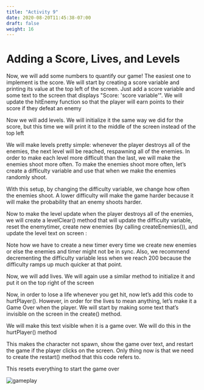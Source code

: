 ```yaml
---
title: "Activity 9"
date: 2020-08-20T11:45:38-07:00
draft: false
weight: 16
---
```


# Adding a Score, Lives, and Levels

Now, we will add some numbers to quantify our game! The easiest one to implement is the score. We will start by creating a score variable and printing its value at the top left of the screen. Just add a score variable and some text to the screen that displays "Score: 'score variable'". We will update the hitEnemy function so that the player will earn points to their score if they defeat an enemy

Now we will add levels. We will initialize it the same way we did for the score, but this time we will print it to the middle of the screen instead of the top left

We will make levels pretty simple: whenever the player destroys all of the enemies, the next level will be reached, respawning all of the enemies. In order to make each level more difficult than the last, we will make the enemies shoot more often. To make the enemies shoot more often, let’s create a difficulty variable and use that when we make the enemies randomly shoot.

With this setup, by changing the difficulty variable, we change how often the enemies shoot. A lower difficulty will make the game harder because it will make the probability that an enemy shoots harder.

Now to make the level update when the player destroys all of the enemies, we will create a levelClear() method that will update the difficulty variable, reset the enemytimer, create new enemies (by calling createEnemies()), and update the level text on screen :

Note how we have to create a new timer every time we create new enemies or else the enemies and timer might not be in sync. Also, we recommend decrementing the difficulty variable less when we reach 200 because the difficulty ramps up much quicker at that point.

Now, we will add lives. We will again use a similar method to initialize it and put it on the top right of the screen

Now, in order to lose a life whenever you get hit, now let’s add this code to hurtPlayer(). However, in order for the lives to mean anything, let’s make it a Game Over when the player. We will start by making some text that’s invisible on the screen in the create() method.

We will make this text visible when it is a game over. We will do this in the hurtPlayer() method

This makes the character not spawn, show the game over text, and restart the game if the player clicks on the screen. Only thing now is that we need to create the restart() method that this code refers to.

This resets everything to start the game over

![gameplay](../media/game-play.gif)

